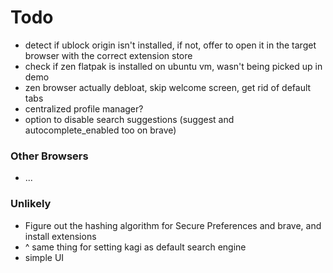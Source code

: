 # Todo

- detect if ublock origin isn't installed, if not, offer to open it in the target browser with the correct extension
  store
- check if zen flatpak is installed on ubuntu vm, wasn't being picked up in demo
- zen browser actually debloat, skip welcome screen, get rid of default tabs
- centralized profile manager?
- option to disable search suggestions (suggest and autocomplete_enabled too on brave)

### Other Browsers

- ...

### Unlikely

- Figure out the hashing algorithm for Secure Preferences and brave, and install extensions
- ^ same thing for setting kagi as default search engine
- simple UI

